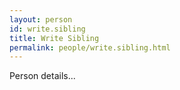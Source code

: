 ```yaml
---
layout: person
id: write.sibling
title: Write Sibling
permalink: people/write.sibling.html
---
```


Person details...